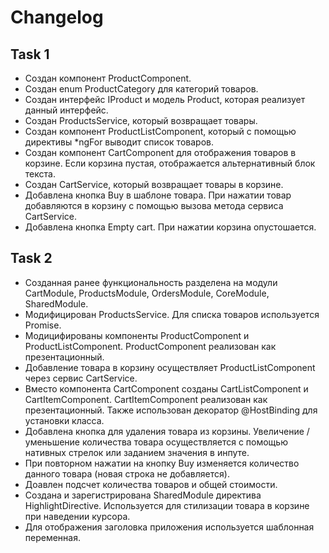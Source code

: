 # Changelog

## Task 1
* Создан компонент ProductComponent.
* Создан enum ProductCategory для категорий товаров.
* Создан интерфейс IProduct и модель Product, которая реализует данный интерфейс.
* Создан ProductsService, который возвращает товары.
* Создан компонент ProductListComponent, который c помощью директивы *ngFor выводит список товаров.
* Создан компонент CartComponent для отображения товаров в корзине. Если корзина пустая, отображается альтернативный блок текста.
* Создан CartService, который возвращает товары в корзине.
* Добавлена кнопка Buy в шаблоне товара. При нажатии товар добавляются в корзину с помощью вызова метода сервиса CartService.
* Добавлена кнопка Empty cart. При нажатии корзина опустошается.

## Task 2
* Созданная ранее функциональность разделена на модули CartModule, ProductsModule, OrdersModule, CoreModule, SharedModule.
* Модифицирован ProductsService. Для списка товаров используется Promise. 
* Модицифированы компоненты ProductComponent и ProductListComponent. ProductComponent реализован как презентационный.
* Добавление товара в корзину осуществляет ProductListComponent через сервис CartService. 
* Вместо компонента CartComponent созданы CartListComponent и CartItemComponent. CartItemComponent реализован как презентационный. Также использован декоратор @HostBinding для установки класса.
* Добавлена кнопка для удаления товара из корзины. Увеличение / уменьшение количества товара осуществляется с помощью нативных стрелок или заданием значения в инпуте.
* При повторном нажатии на кнопку Buy изменяется количество данного товара (новая строка не добавляется).
* Доавлен подсчет количества товаров и общей стоимости.
* Создана и зарегистрирована SharedModule директива HighlightDirective. Используется для стилизации товара в корзине при наведении курсора.
* Для отображения заголовка приложения используется шаблонная переменная.
